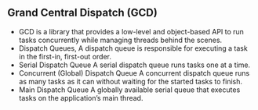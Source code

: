 ## Grand Central Dispatch (GCD)
- GCD is a library that provides a low-level and object-based API to run tasks concurrently while managing threads behind the scenes. 
- Dispatch Queues, A dispatch queue is responsible for executing a task in the first-in, first-out order.
- Serial Dispatch Queue A serial dispatch queue runs tasks one at a time.
- Concurrent (Global) Dispatch Queue A concurrent dispatch queue runs as many tasks as it can without waiting for the started tasks to finish.
- Main Dispatch Queue A globally available serial queue that executes tasks on the application’s main thread.
